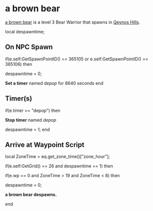 # a brown bear



[a brown bear](/npc/3028) is a level 3 Bear Warrior that spawns in [Qeynos Hills](/zone/4).

local despawntime;



## On NPC Spawn

if(e.self:GetSpawnPointID() == 365105 or e.self:GetSpawnPointID() == 365106) then


despawntime = 0;


**Set a timer** named *depop* for 8640 seconds
end



## Timer(s)

if(e.timer == "depop") then


**Stop timer** named *depop*


despawntime = 1;
end



## Arrive at Waypoint Script

local ZoneTime = eq.get_zone_time()["zone_hour"];

if(e.self:GetGrid() == 26 and despawntime == 1) then


if(e.wp == 0 and ZoneTime > 19 and ZoneTime < 8) then



despawntime = 0;



**a brown bear despawns.**

end

